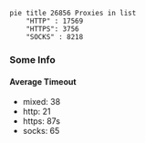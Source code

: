 
```mermaid
pie title 26856 Proxies in list
    "HTTP" : 17569
    "HTTPS": 3756
    "SOCKS" : 8218
```

### Some Info
#### Average Timeout

- mixed: 38
- http: 21
- https: 87s
- socks: 65
